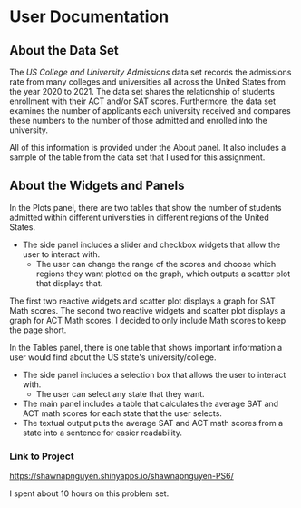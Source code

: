 # User Documentation

## About the Data Set

The *US College and University Admissions* data set records the admissions rate from many colleges and universities all across the United States from the year 2020 to 2021. The data set shares the relationship of students enrollment with their ACT and/or SAT scores. Furthermore, the data set examines the number of applicants each university received and compares these numbers to the number of those admitted and enrolled into the university.

All of this information is provided under the About panel. It also includes a sample of the table from the data set that I used for this assignment.

## About the Widgets and Panels

In the Plots panel, there are two tables that show the number of students admitted within different universities in different regions of the United States.

-   The side panel includes a slider and checkbox widgets that allow the user to interact with.
    -   The user can change the range of the scores and choose which regions they want plotted on the graph, which outputs a scatter plot that displays that.

The first two reactive widgets and scatter plot displays a graph for SAT Math scores. The second two reactive widgets and scatter plot displays a graph for ACT Math scores. I decided to only include Math scores to keep the page short.

In the Tables panel, there is one table that shows important information a user would find about the US state's university/college.

-   The side panel includes a selection box that allows the user to interact with.
    -   The user can select any state that they want.
-   The main panel includes a table that calculates the average SAT and ACT math scores for each state that the user selects.
-   The textual output puts the average SAT and ACT math scores from a state into a sentence for easier readability.

### Link to Project

<https://shawnapnguyen.shinyapps.io/shawnapnguyen-PS6/>

I spent about 10 hours on this problem set.
